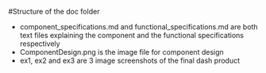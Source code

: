 #Structure of the doc folder
* component_specifications.md and functional_specifications.md are both text files explaining the component and the functional specifications respectively
* ComponentDesign.png is the image file for component design
* ex1, ex2 and ex3 are 3 image screenshots of the final dash product
